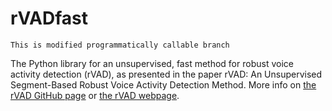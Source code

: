 # rVADfast

`This is modified programmatically callable branch`

The Python library for an unsupervised, fast method for robust voice activity detection (rVAD), as presented in the paper rVAD: An Unsupervised Segment-Based Robust Voice Activity Detection Method. More info on [the rVAD GitHub page](https://github.com/zhenghuatan/rVAD) or [the rVAD webpage](http://kom.aau.dk/~zt/online/rVAD/). 
